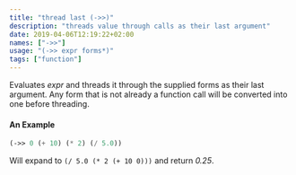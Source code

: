 ```yaml
---
title: "thread last (->>)"
description: "threads value through calls as their last argument"
date: 2019-04-06T12:19:22+02:00
names: ["->>"]
usage: "(->> expr forms*)"
tags: ["function"]
---
```

Evaluates *expr* and threads it through the supplied forms as their last argument. Any form that is not already a function call will be converted into one before threading.

#### An Example

~~~scheme
(->> 0 (+ 10) (* 2) (/ 5.0))
~~~

Will expand to `(/ 5.0 (* 2 (+ 10 0)))` and return _0.25_.